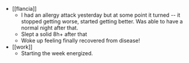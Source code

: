 - [[flancia]]
  - I had an allergy attack yesterday but at some point it turned -- it stopped getting worse, started getting better. Was able to have a normal night after that.
  - Slept a solid 8h+ after that
  - Woke up feeling finally recovered from disease!
- [[work]]
  - Starting the week energized.

